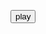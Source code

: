 <audio id="ABC" src="[elephant](/MAX.mp3)"></audio><button onclick="playAudio('ABC')" type="button">play</button>
<embed src="[elephant](/MAX.mp3)" autostart="true" loop="true"
width="2" height="0">
</embed>
